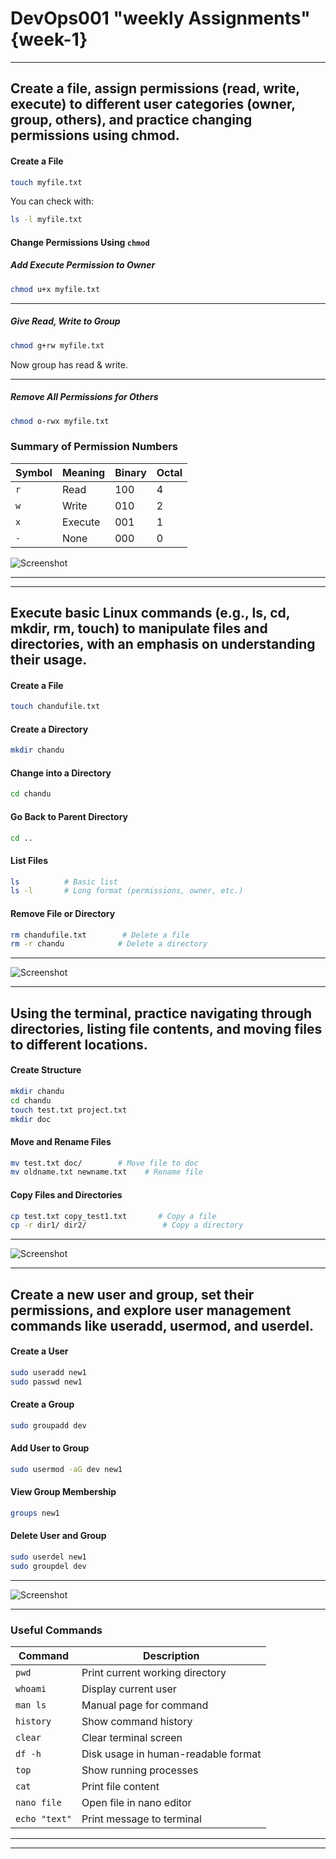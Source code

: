 


# **DevOps001 "weekly Assignments" {week-1}**




------------------------

## Create a file, assign permissions (read, write, execute) to different user categories (owner, group, others), and practice changing permissions using chmod.

####  **Create a File**


```bash
touch myfile.txt
```

You can check  with:

```bash
ls -l myfile.txt
```

####  **Change Permissions Using `chmod`**

#####  **Add Execute Permission to Owner**

```bash
chmod u+x myfile.txt
```


---

#####  **Give Read, Write to Group**

```bash
chmod g+rw myfile.txt
```

Now group has read & write.

---

#####  **Remove All Permissions for Others**

```bash
chmod o-rwx myfile.txt
```


###  Summary of Permission Numbers

| Symbol | Meaning | Binary | Octal |
| ------ | ------- | ------ | ----- |
| `r`    | Read    | 100    | 4     |
| `w`    | Write   | 010    | 2     |
| `x`    | Execute | 001    | 1     |
| `-`    | None    | 000    | 0     |



![Screenshot](Screenshorts/Screenshot%202025-05-20%20232612.png)


------------------------------------------------


-------------------------------------------------

##  Execute basic Linux commands (e.g., ls, cd, mkdir, rm, touch) to manipulate files and directories, with an emphasis on understanding their usage.
####  Create a File

```bash
touch chandufile.txt
```

####  Create a Directory

```bash
mkdir chandu
```

####  Change into a Directory

```bash
cd chandu
```

####  Go Back to Parent Directory

```bash
cd ..
```

####  List Files

```bash
ls          # Basic list
ls -l       # Long format (permissions, owner, etc.)
```

####  Remove File or Directory

```bash
rm chandufile.txt        # Delete a file
rm -r chandu            # Delete a directory
```

---------------------------------------------------

![Screenshot](Screenshorts/Screenshot%202025-05-20%20232916.png)

--------------------------------------------------


##  Using the terminal, practice navigating through directories, listing file contents, and moving files to different locations.

####  Create Structure

```bash
mkdir chandu
cd chandu 
touch test.txt project.txt
mkdir doc
```

####  Move and Rename Files

```bash
mv test.txt doc/        # Move file to doc
mv oldname.txt newname.txt    # Rename file
```

####  Copy Files and Directories

```bash
cp test.txt copy_test1.txt       # Copy a file
cp -r dir1/ dir2/                 # Copy a directory
```


----------------------------------------------------------

![Screenshot](Screenshorts/Screenshot%202025-05-20%20233828.png)

----------------------------------------------------------

##  Create a new user and group, set their permissions, and explore user management commands like useradd, usermod, and userdel.

####  Create a User

```bash
sudo useradd new1
sudo passwd new1
```

####  Create a Group

```bash
sudo groupadd dev
```

####  Add User to Group

```bash
sudo usermod -aG dev new1
```

####  View Group Membership

```bash
groups new1
```

####  Delete User and Group

```bash
sudo userdel new1
sudo groupdel dev
```

-----------------------------------------------------------------

![Screenshot](Screenshorts/Screenshot%202025-05-20%20234323.png)

-----------------------------------------------------------------

### Useful Commands

| Command       | Description                         |
| ------------- | ----------------------------------- |
| `pwd`         | Print current working directory     |
| `whoami`      | Display current user                |
| `man ls`      | Manual page for command             |
| `history`     | Show command history                |
| `clear`       | Clear terminal screen               |
| `df -h`       | Disk usage in human-readable format |
| `top`         | Show running processes              |
| `cat`         | Print file content                  |
| `nano file`   | Open file in nano editor            |
| `echo "text"` | Print message to terminal           |

---


---

